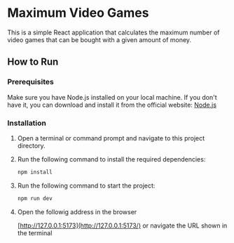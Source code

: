 # Maximum Video Games

This is a simple React application that calculates the maximum number of video games that can be bought with a given amount of money.

## How to Run

### Prerequisites

Make sure you have Node.js installed on your local machine. If you don't have it, you can download and install it from the official website: [Node.js](https://nodejs.org/)

### Installation

1. Open a terminal or command prompt and navigate to this project directory.

2. Run the following command to install the required dependencies:

   ```bash
   npm install

3. Run the following command to start the project:

   ```bash
   npm run dev

4. Open the followig address in the browser

    [http://127.0.0.1:5173](http://127.0.0.1:5173/) or navigate the URL shown in the terminal